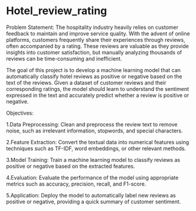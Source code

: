 # Hotel_review_rating
Problem Statement:
The hospitality industry heavily relies on customer feedback to maintain and improve service quality. With the advent of online platforms, customers frequently share their experiences through reviews, often accompanied by a rating. These reviews are valuable as they provide insights into customer satisfaction, but manually analyzing thousands of reviews can be time-consuming and inefficient.

The goal of this project is to develop a machine learning model that can automatically classify hotel reviews as positive or negative based on the text of the reviews. Given a dataset of customer reviews and their corresponding ratings, the model should learn to understand the sentiment expressed in the text and accurately predict whether a review is positive or negative.

Objectives:

1.Data Preprocessing: Clean and preprocess the review text to remove noise, such as irrelevant information, stopwords, and special characters.

2.Feature Extraction: Convert the textual data into numerical features using techniques such as TF-IDF, word embeddings, or other relevant methods.

3.Model Training: Train a machine learning model to classify reviews as positive or negative based on the extracted features.

4.Evaluation: Evaluate the performance of the model using appropriate metrics such as accuracy, precision, recall, and F1-score.

5.Application: Deploy the model to automatically label new reviews as positive or negative, providing a quick summary of customer sentiment.


